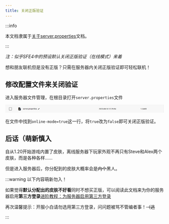 ```yaml
---
title: 关闭正版验证
---
```


:::info

本文档隶属于[关于server.properties](../20-serverproperties.md)文档。

:::

*注：似乎SFE4中的预设默认关闭正版验证（在线模式）来着*

想和朋友联机但是没有正版？只需在服务器内关闭正版验证即可轻松联机！

## 修改配置文件来关闭验证

进入服务器文件管理，在根目录打开`server.properties`文件

![如果简幻欢服务器进不去，那就是能干辉打胶打到服务器主板上了，静等一段时间即可恢复](../../../static/img/pages/serverproperties.png)

在文件中找到`online-mode=true`这一行，将`true`改为`false`即可关闭正版验证。

## 后话（萌新慎入

自从1.20开始游戏内置了皮肤，离线服务器下玩家外观不再只有Steve和Alex两个皮肤，而是各种各样……

但是进入服务器后，你分配到的皮肤大概率会是~~内个~~黑人。

:::warning 以下内容萌新勿入！

如果觉得**默认分配出的皮肤不好看**同时不想买正版，可以阅读此文档来为你的服务器启用**第三方登录**[进阶教程：为服务器启用第三方登录](../50-authlib-injector.md)

再次温馨提示：开服小白请勿选用第三方登录，问问题被骂不管编者事！~~（逃~~

:::
